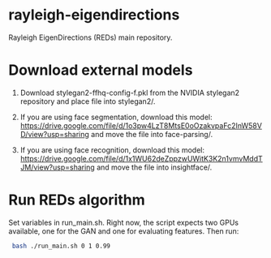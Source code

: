 # rayleigh-eigendirections
Rayleigh EigenDirections (REDs) main repository.


# Download external models
1. Download stylegan2-ffhq-config-f.pkl from the NVIDIA stylegan2 repository
and place file into stylegan2/. 

2. If you are using face segmentation, download this model:
https://drive.google.com/file/d/1o3pw4LzT8MtsE0oOzakvpaFc2InW58VD/view?usp=sharing and move the file into face-parsing/.

3. If you are using face recognition, download this model:
https://drive.google.com/file/d/1x1WU62deZppzwUWitK3K2n1vmvMddTJM/view?usp=sharing and move the file into insightface/.

# Run REDs algorithm
Set variables in run_main.sh. Right now, the script expects two GPUs available, one for the GAN
and one for evaluating features. Then run:
```.bash
 bash ./run_main.sh 0 1 0.99 
```
